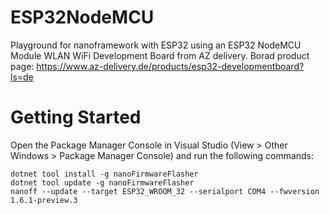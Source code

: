 # ESP32NodeMCU
Playground for nanoframework with ESP32 using an ESP32 NodeMCU Module WLAN WiFi Development Board from AZ delivery.
Borad product page: https://www.az-delivery.de/products/esp32-developmentboard?ls=de

# Getting Started
Open the Package Manager Console in Visual Studio (View > Other Windows > Package Manager Console) and run the following commands:
```
dotnet tool install -g nanoFirmwareFlasher
dotnet tool update -g nanoFirmwareFlasher
nanoff --update --target ESP32_WROOM_32 --serialport COM4 --fwversion 1.6.1-preview.3
```
